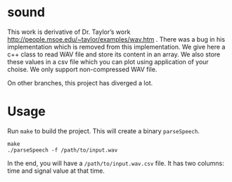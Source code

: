 sound
=====

This work is derivative of Dr. Taylor’s work http://people.msoe.edu/~taylor/examples/wav.htm . There was a bug in his implementation which is removed from this implementation.  We give here a c++ class to read WAV file and store its content in an array. We also store these values in a csv file which you can plot using application of your choise. We only support non-compressed WAV file. 

On other branches, this project has diverged a lot.

Usage 
====

Run `make` to build the project. This will create a binary `parseSpeech`.

    make 
    ./parseSpeech -f /path/to/input.wav 

In the end, you will have a `/path/to/input.wav.csv` file. It has two columns: time and signal value at that time.

